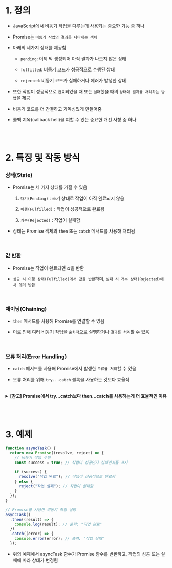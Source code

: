 # 1. 정의

- JavaScript에서 비동기 작업을 다루는데 사용되는 중요한 기능 중 하나

- Promise는 `비동기 작업의 결과를 나타내는 객체`

- 아래의 세가지 상태를 제공함

  - `pending`: 이제 막 생성되어 아직 결과가 나오지 않은 상태

  - `fulfilled`: 비동기 코드가 성공적으로 수행된 상태

  - `rejected`: 비동기 코드가 실패하거나 에러가 발생한 상태

- 또한 작업이 성공적으로 `완료`되었을 때 또는 `실패`했을 때의 `상태와 결과를 처리하는 방법`을 제공

- 비동기 코드를 더 간결하고 가독성있게 만들어줌

- 콜백 지옥(callback hell)을 피할 수 있는 중요한 개선 사항 중 하나

<br/><br/>

# 2. 특징 및 작동 방식

### 상태(State)

- Promise는 세 가지 상태를 가질 수 있음

  1.  `대기(Pending)` : 초기 상태로 작업이 아직 완료되지 않음

  2.  `이행(Fulfilled)` : 작업이 성공적으로 완료됨

  3.  `거부(Rejected)` : 작업이 실패함

- 상태는 Promise 객체의 `then` 또는 `catch` 메서드를 사용해 처리됨

<br/>

### 값 반환

- Promise는 작업이 완료되면 `값`을 반환

- `성공 시 이행 상태(Fulfilled)에서 값을 반환`하며, `실패 시 거부 상태(Rejected)에서 에러 반환`

<br/>

### 체이닝(Chaining)

- `then` 메서드를 사용해 Promise를 연결할 수 있음

- 이로 인해 여러 비동기 작업을 `순차적`으로 실행하거나 `결과를 처리`할 수 있음

<br/>

### 오류 처리(Error Handling)

- `catch` 메서드를 사용해 Promise에서 발생한 `오류를 처리`할 수 있음

- 오류 처리를 위해 `try...catch` 블록을 사용하는 것보다 효율적

<br/>

<details>
  <summary><b>[참고] Promise에서 try...catch보다 then...catch를 사용하는게 더 효율적인 이유</b></summary><br/>

**📌 then...catch가 더 효율적인 이유** <br/>

1.  `비동기 처리` <br/>

    - `Promise는 비동기 작업`을 다루기 위한 것이며, `try...catch는 동기 코드`에서 발생하는 예외를 처리하는데 사용됨 <br/>
    - 비동기 작업은 예외가 발생할 때 try...catch 블록에서 즉시 처리되지 않고, 비동기 작업이 완료될 때 까지 대기함 <br/>
    - 이로 인해 예외가 무시될 수 있고, 오류 식별 및 처리가 어려워짐 <br/>

2.  `가독성` <br/>

    - catch 메서드를 사용하면 비동기 작업의 오류 처리 코드를 더 명확하게 분리할 수 있음 <br/>
    - 비동기 작업의 실패를 처리하는 부분은 then 메서드와 catch 메서드를 연결하여 작성하므로 코드의 흐름이 더 명확하게 보이며 가독성이 향상됨 <br/>

3.  `중첩 방지` <br/>

    - Promise 체이닝을 통해 여러 개의 비동기 작업 연결 시 catch 메서드를 사용하면 중첩된 try...catch 블록을 작성하지 않아도 됨 <br/>

4.  `단일 오류 처리 지점` <br/>

    - catch 메서드 사용 시 Promise 체인에서 하나의 공통된 오류 처리 지점을 두고 모든 오류를 처리할 수 있음 <br/>
    - 이로써 코드 중복을 줄이고 일관된 오류 처리를 유지할 수 있음 <br/>

5.  `Promise 체이닝` <br/>
    - catch 메서드 사용 시 Promise 체이닝을 이어나가기 쉬움 <br/>
    - 새로운 Promise를 반환하는 작업을 수행하거나 다른 비동기 작업을 연결하기 쉬움 <br/>
    - 또한 catch 메서드를 통해 각 단계에서 오류를 처리할 수 있음 <br/><br/>

**📌 비교 예제** <br/>

`try...catch를 사용한 오류 처리 예제`

```javascript
function asyncTask() {
  return new Promise((resolve, reject) => {
    setTimeout(() => {
      const success = Math.random() < 0.5; // 50% 확률로 실패

      if (success) {
        resolve("작업 완료");
      } else {
        throw new Error("작업 실패");
      }
    }, 1000);
  });
}

try {
  asyncTask()
    .then((result) => {
      console.log(result);
    })
    .catch((error) => {
      console.error("내부 오류:", error.message);
    });
} catch (error) {
  console.error("외부 오류:", error.message);
}
```

 <br/>

`then...catch를 사용한 오류 처리 예제`

```javascript
function asyncTask() {
  return new Promise((resolve, reject) => {
    setTimeout(() => {
      const success = Math.random() < 0.5; // 50% 확률로 실패

      if (success) {
        resolve("작업 완료");
      } else {
        reject(new Error("작업 실패"));
      }
    }, 1000);
  });
}

asyncTask()
  .then((result) => {
    console.log(result);
  })
  .catch((error) => {
    console.error("내부 오류:", error.message);
  });
```

 <br/>

- try...catch를 사용한 예제에서는 asyncTask 함수 내부에서 발생한 오류를 외부에서 캐치하려고 시도했지만, `비동기 작업의 오류는 try...catch 블록에서 즉시 처리되지 않음`

- 이로 인해 외부 오류 처리가 동작하지 않고, 오류가 무시될 수 있음

- 반면 then...catch를 사용한 예제에서는 비동기 작업의 오류를 catch 메서드로 쉽게 처리할 수 있음

- catch 메서드는 Promise 체인에서 오류 처리 지점을 명확하게 제공하고, 오류 발생 시 해당 처리 부분으로 이동해 오류를 처리함

- 두 번째 예제에서는 then...catch를 사용해 비동기 작업의 실패를 적절하게 처리하고 오류 메세지를 출력함

- 코드가 더 간결하고 가독성이 높아지며, 비동기 작업의 실패를 쉽게 식별하고 처리할 수 있음

- 따라서 Promise에서는 then...catch 를 사용해 비동기 작업의 오류를 효과적으로 처리하는 것이 좋음

</details>

<br/><br/>

# 3. 예제

```javascript
function asyncTask() {
  return new Promise((resolve, reject) => {
    // 비동기 작업 수행
    const success = true; // 작업이 성공인지 실패인지를 표시

    if (success) {
      resolve("작업 완료"); // 작업이 성공적으로 완료됨
    } else {
      reject("작업 실패"); // 작업이 실패함
    }
  });
}

// Promise를 사용한 비동기 작업 실행
asyncTask()
  .then((result) => {
    console.log(result); // 출력: "작업 완료"
  })
  .catch((error) => {
    console.error(error); // 출력: "작업 실패"
  });
```

- 위의 예제에서 asyncTask 함수가 Promise 함수를 반환하고, 작업의 성공 또는 실패에 따라 상태가 변경됨
